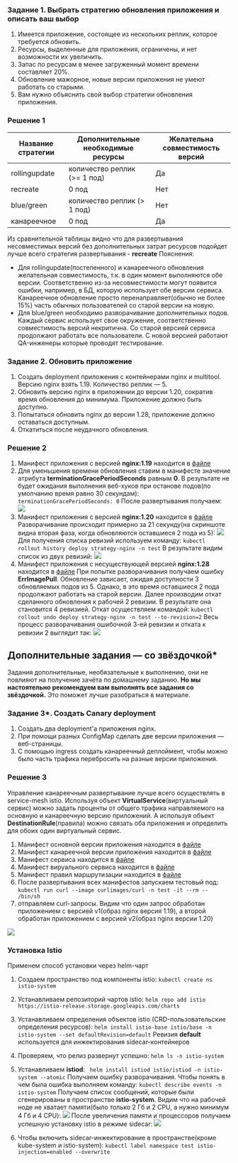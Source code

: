 ### Задание 1. Выбрать стратегию обновления приложения и описать ваш выбор

1. Имеется приложение, состоящее из нескольких реплик, которое требуется обновить.
2. Ресурсы, выделенные для приложения, ограничены, и нет возможности их увеличить.
3. Запас по ресурсам в менее загруженный момент времени составляет 20%.
4. Обновление мажорное, новые версии приложения не умеют работать со старыми.
5. Вам нужно объяснить свой выбор стратегии обновления приложения.

### Решение 1

| Название стратегии       |  Дополнительные необходимые ресурсы | Желательна совместимость версий |
|--------------------------|-------------------------------------|---------------------------------|  
| rollingupdate            |  количество реплик (>= 1 под)       |     Да                          | 
| recreate                 |     0 под                           |     Нет                         |
| blue/green               |   количество реплик (> 1 под)       |     Нет                         |
| канареечное              |     0 под                           |     Да                          |

Из сравнительной таблицы видно что для развертывания несовместимых версий без дополнительных затрат ресурсов подойдет лучше всего стратегия развертывания - **recreate**
Пояснения: 
- Для rollingupdate(постепенного) и канареечного обновления желательная совместимость, т.к. в один момент выполняются обе версии. Соответственно из-за несовместимости могут появится ошибки, например, в БД, которую использует обе версии сервиса. Канареечное обновление просто перенаправляет(обычно не более 15%)  часть обычных пользователей со старой версии на новую.
- Для blue/green необходимо разворачивание дополнительных подов. Каждый сервис использует свое окружение, соответственно совместимость версий некритична. Со старой версией сервиса продолжают работать все пользователи. С новой версией работают QA-инженеры которые проводят тестирование.
 

### Задание 2. Обновить приложение

1. Создать deployment приложения с контейнерами nginx и multitool. Версию nginx взять 1.19. Количество реплик — 5.
2. Обновить версию nginx в приложении до версии 1.20, сократив время обновления до минимума. Приложение должно быть доступно.
3. Попытаться обновить nginx до версии 1.28, приложение должно оставаться доступным.
4. Откатиться после неудачного обновления.

### Решение 2

1. Манифест приложения с версией **nginx:1.19** находится в [файле](manifests/strategy-nginx.yaml)
2. Для уменьшения времени обновления ставим в манифесте значение атрибута **terminationGracePeriodSeconds** равным **0**. В результате не будет ожидания выполнения веб-хуков при останове подов(по умолчанию время равно 30 секундам):
   ```terminationGracePeriodSeconds: 0```
   После развертывания получаем:
   <img src='images/deploywith5replica1.png'/>
3. Манифест приложения с версией **nginx:1.20** находится в [файле](manifests/strategy-nginx2.yaml)
   Разворачивание происходит примерно за 21 секунду(на скриншоте видна вторая фаза, когда обновляются оставшиеся 2 пода из 5):
   <img src='images/deploywith5replica2.png'/>
   Для получения списка ревизий используем команду:
   ```kubectl rollout history deploy strategy-nginx -n test```
   В результате видим список из двух ревизий:
   <img src='images/rollouthistory.png'/>
4. Манифест приложения с несуществующей версией **nginx:1.28** находится в [файле](manifests/strategy-nginx3.yaml)
   При попытке разворачивания получаем ошибку **ErrImagePull**. Обновление зависает, ожидая доступности 3 обновляемых подов из 5. Однако, в это время оставшиеся 2 пода продолжают работать на старой версии. Далее производим откат сделанного обновления к рабочей 2 ревизии. В результате она становится 4 ревизией. Откат осуществляем командой:
   ```kubectl rollout undo deploy strategy-nginx -n test --to-revision=2```
   Весь процесс разворачивания ошибочной 3-ей ревизии и отката к ревизии 2 выглядит так:
   <img src='images/rolloutundo.png'/>


## Дополнительные задания — со звёздочкой*

Задания дополнительные, необязательные к выполнению, они не повлияют на получение зачёта по домашнему заданию. **Но мы настоятельно рекомендуем вам выполнять все задания со звёздочкой.** Это поможет лучше разобраться в материале.   

### Задание 3*. Создать Canary deployment

1. Создать два deployment'а приложения nginx.
2. При помощи разных ConfigMap сделать две версии приложения — веб-страницы.
3. С помощью ingress создать канареечный деплоймент, чтобы можно было часть трафика перебросить на разные версии приложения.

### Решение 3

Управление канареечным развертывание лучше всего осуществлять в service-mesh istio. 
Используя объект **VirtualService**(виртуальный сервис) можно задать проценты от общего трафика направляемого на основную и канареечную версию приложений. 
А используя объект **DestinationRule**(правила) можно связать оба приложения и определить для обоих один виртуальный сервис.
1. Манифест основной версии приложения находится в [файле](manifests/strategy-appv1.yaml)
2. Манифест канареечной версии приложения находится в [файле](manifests/strategy-appv2.yaml)
3. Манифест сервиса находится в [файле](manifests/strategy-service.yaml)
4. Манифест вируального сервиса находится в [файле](manifests/strategy-virtualservice.yaml)
5. Манифест правил маршрутизации находится в [файле](manifests/strategy-destinationrule.yaml)
6. После развертывания всех манифестов запускаем тестовый под:
```kubectl run curl --image curlimages/curl -n test -it --rm -- /bin/sh```
7. отправляем curl-запросы. Видим что один запрос обработан приложением с версией v1(образ nginx версия 1.19), а второй обработан приложением с версией v2(образ nginx версии 1.20)
  <img src='images/istiovirtualservice.png'/>


### Установка Istio

Применем способ установки  через helm-чарт 
1. Создаем пространство под компоненты istio:
```kubectl create ns istio-system```
2. Устанавливаем репозиторий чартов istio:
```helm repo add istio https://istio-release.storage.googleapis.com/charts```
3. Устанавливаем определения объектов istio (CRD-пользовательские определения ресурсов):
```helm install istio-base istio/base -n istio-system --set defaultRevision=default```
Ревизия **default** используется для инжектирования sidecar-контейнеров
4. Проверяем, что релиз развернут успешно:
```helm ls -n istio-system```
5. Устанавливаем **istiod**:
``` helm install istiod istio/istiod -n istio-system --atomic```
   Получаем ошибку разворачивания. Чтобы понять в чем была ошибка выполняем команду:
   ```kubectl describe events -n istio-system```
   Получаем список сообщений, которые были сгенерированы в пространстве **istio-system**. Видим что на рабочей ноде не хватает памяти(было только 2 Гб и 2 CPU, а нужно минимум 4 Гб и 4 CPU):
   <img src='images/istio_insufficientmemory.png'/>
   После увеличения памяти и процессоров получаем успешную установку istio в режиме sidecar:
   <img src='images/istioinstall.png'/>

6. Чтобы включить sidecar-инжектирование в пространстве(кроме kube-system и istio-system):
```kubectl label namespace test istio-injection=enabled --overwrite```


